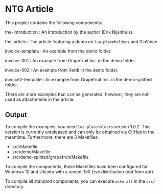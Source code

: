 # NTG Article

This project contains the following components:

the-introduction
:   An introduction by the author (Erik Nijenhuis).

the-article
:   The article featuring a demo on `lua-placeholders` and GinVoice.

invoice-template
:   An example from the demo folder.

invoice-001
:   An example from Grapefruit Inc. in the demo folder.

invoice-002
:   An example from Xerdi in the demo folder.

invoice2-template
:   An example from Grapefruit Inc. in the demo-splitted folder.

There are more examples that can be generated, however, they are not used as attachments in the article.

## Output
To compile the examples, you need `lua-placeholders` version 1.0.2.
This version is currently unreleased and can only be obtained via [GitHub](https://github.com/Xerdi/lua-placeholders) in the meantime.
Furthermore, there are 3 Makefiles:
 - src/Makefile
 - src/demo/Makefile
 - src/demo-splitted/grapefruit/Makefile

To compile the components, these Makefiles have been configured for Windows 10 and Ubuntu with a recent TeX Live distribution (not from apt).

To compile all standard components, you can execute `make all` in the `src/` directory.
